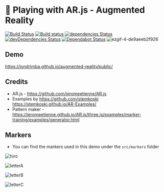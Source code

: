 # :ghost: Playing with AR.js - Augmented Reality

[![Build Status](https://travis-ci.org/iondrimba/augmented-reality.svg?branch=master)](https://travis-ci.org/iondrimba/augmented-reality)
[![Build status](https://ci.appveyor.com/api/projects/status/a7ft63rcqrok1u47?svg=true)](https://ci.appveyor.com/project/iondrimba/augmented-reality)
[![dependencies Status](https://david-dm.org/iondrimba/augmented-reality/status.svg)](https://david-dm.org/iondrimba/augmented-reality)
[![devDependencies Status](https://david-dm.org/iondrimba/augmented-reality/dev-status.svg)](https://david-dm.org/iondrimba/augmented-reality?type=dev) [![Dependabot Status](https://api.dependabot.com/badges/status?host=github&repo=iondrimba/augmented-reality)](https://dependabot.com)
![ezgif-4-de9aeeb2f926](https://user-images.githubusercontent.com/178548/57727671-7ac64000-7668-11e9-9aaa-d4e93f5ee442.gif)

## Demo

<https://iondrimba.github.io/augmented-reality/public/>

## Credits

* AR.js - <https://github.com/jeromeetienne/AR.js>
* Examples by  <https://github.com/stemkoski> <https://stemkoski.github.io/AR-Examples/>
* Pattern maker - <https://jeromeetienne.github.io/AR.js/three.js/examples/marker-training/examples/generator.html>

## Markers

* You can find the markers used in this demo under the `src/markers` folder

![hiro](https://user-images.githubusercontent.com/178548/57737067-a6552480-7680-11e9-8c3a-f2def8acf4d4.png)

![letterA](https://user-images.githubusercontent.com/178548/57737068-a6552480-7680-11e9-9959-b0df8cc71cc8.png)

![letterB](https://user-images.githubusercontent.com/178548/57737069-a6552480-7680-11e9-9498-8663e7a83684.png)

![letterC](https://user-images.githubusercontent.com/178548/57737070-a6edbb00-7680-11e9-9f93-211812a7e64d.png)
